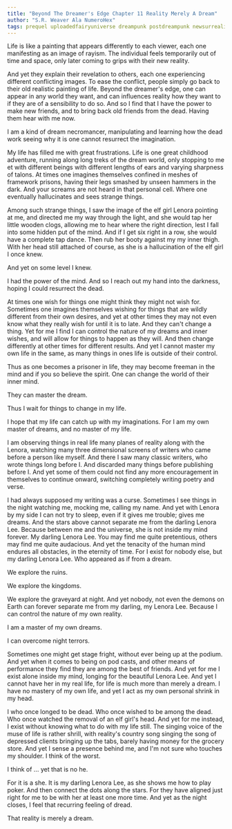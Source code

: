 ```yaml
---
title: "Beyond The Dreamer's Edge Chapter 11 Reality Merely A Dream"
author: "S.R. Weaver Ala NumeroHex"
tags: prequel uploadedfairyuniverse dreampunk postdreampunk newsurrealism
---
```

Life is like a painting that appears differently to each viewer, each one manifesting as an image of rayism. The individual feels temporarily out of time and space, only later coming to grips with their new reality.

And yet they explain their revelation to others, each one experiencing different conflicting images. To ease the conflict, people simply go back to their old realistic painting of life. Beyond the dreamer's edge, one can appear in any world they want, and can influences reality how they want to if they are of a sensibility to do so. And so I find that I have the power to make new friends, and to bring back old friends from the dead. Having them hear with me now.

I am a kind of dream necromancer, manipulating and learning how the dead work seeing why it is one cannot resurrect the imagination.

My life has filled me with great frustrations. Life is one great childhood adventure, running along long treks of the dream world, only stopping to me et with different beings with different lengths of ears and varying sharpness of talons. At times one imagines themselves confined in meshes of framework prisons, having their legs smashed by unseen hammers in the dark. And your screams are not heard in that personal cell. Where one eventually hallucinates and sees strange things.

Among such strange things, I saw the image of the elf girl Lenora pointing at me, and directed me my way through the light, and she would tap her little wooden clogs, allowing me to hear where the right direction, lest I fall into some hidden put of the mind. And if I get six right in a row, she would have a complete tap dance. Then rub her booty against my my inner thigh. With her head still attached of course, as she is a hallucination of the elf girl I once knew.

And yet on some level I knew.

I had the power of the mind. And so I reach out my hand into the darkness, hoping I could resurrect the dead.

At times one wish for things one might think they might not wish for. Sometimes one imagines themselves wishing for things that are wildly different from their own desires, and yet at other times they may not even know what they really wish for until it is to late. And they can't change a thing. Yet for me I find I can control the nature of my dreams and inner wishes, and will allow for things to happen as they will. And then change differently at other times for different results. And yet I cannot master my own life in the same, as many things in ones life is outside of their control.

Thus as one becomes a prisoner in life, they may become freeman in the mind and if you so believe the spirit. One can change the world of their inner mind.

They can master the dream.

Thus I wait for things to change in my life.

I hope that my life can catch up with my imaginations. For I am my own master of dreams, and no master of my life.

I am observing things in real life many planes of reality along with the Lenora, watching many three dimensional screens of writers who came before a person like myself. And there I saw many classic writers, who wrote things long before I. And discarded many things before publishing before I. And yet some of them could not find any more encouragement in themselves to continue onward, switching completely writing poetry and verse.

I had always supposed my writing was a curse. Sometimes I see things in the night watching me, mocking me, calling my name. And yet with Lenora by my side I can not try to sleep, even if it gives me trouble; gives me dreams. And the stars above cannot separate me from the darling Lenora Lee. Because between me and the universe, she is not inside my mind forever. My darling Lenora Lee. You may find me quite pretentious, others may find me quite audacious. And yet the tenacity of the human mind endures all obstacles, in the eternity of time. For I exist for nobody else, but my darling Lenora Lee. Who appeared as if from a dream.

We explore the ruins.

We explore the kingdoms.

We explore the graveyard at night. And yet nobody, not even the demons on Earth can forever separate me from my darling, my Lenora Lee. Because I can control the nature of my own reality.

I am a master of my own dreams.

I can overcome night terrors.

Sometimes one might get stage fright, without ever being up at the podium. And yet when it comes to being on pod casts, and other means of performance they find they are among the best of friends. And yet for me I exist alone inside my mind, longing for the beautiful Lenora Lee. And yet I cannot have her in my real life, for life is much more than merely a dream. I have no mastery of my own life, and yet I act as my own personal shrink in my head.

I who once longed to be dead. Who once wished to be among the dead. Who once watched the removal of an elf girl's head. And yet for me instead, I exist without knowing what to do with my life still. The singing voice of the muse of life is rather shrill, with reality's country song singing the song of depressed clients bringing up the tabs, barely having money for the grocery store. And yet I sense a presence behind me, and I'm not sure who touches my shoulder. I think of the worst.

I think of ... yet that is no he.

For it is a she. It is my darling Lenora Lee, as she shows me how to play poker. And then connect the dots along the stars. For they have aligned just right for me to be with her at least one more time. And yet as the night closes, I feel that recurring feeling of dread.

That reality is merely a dream.

